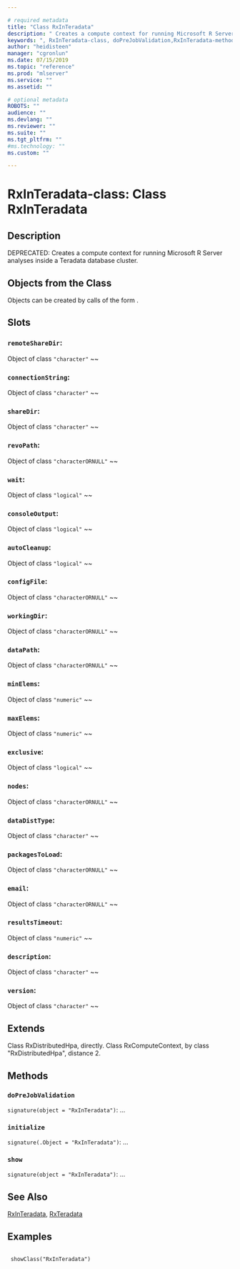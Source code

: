 ```yaml
--- 

# required metadata 
title: "Class RxInTeradata" 
description: " Creates a compute context for running Microsoft R Server analyses inside a Teradata database cluster. " 
keywords: ", RxInTeradata-class, doPreJobValidation,RxInTeradata-method, initialize,RxInTeradata-method, show,RxInTeradata-method, classes" 
author: "heidisteen" 
manager: "cgronlun" 
ms.date: 07/15/2019
ms.topic: "reference" 
ms.prod: "mlserver" 
ms.service: "" 
ms.assetid: "" 

# optional metadata 
ROBOTS: "" 
audience: "" 
ms.devlang: "" 
ms.reviewer: "" 
ms.suite: "" 
ms.tgt_pltfrm: "" 
#ms.technology: "" 
ms.custom: "" 

--- 
```







 # RxInTeradata-class: Class RxInTeradata 
 ## Description

DEPRECATED: Creates a compute context for running Microsoft R Server analyses inside a Teradata database cluster.


 ## Objects from the Class 


Objects can be created by calls of the form .


 ## Slots 




### `remoteShareDir`:
Object of class `"character"` ~~ 


### `connectionString`:
Object of class `"character"` ~~ 


### `shareDir`:
Object of class `"character"` ~~ 


### `revoPath`:
Object of class `"characterORNULL"` ~~ 


### `wait`:
Object of class `"logical"` ~~ 


### `consoleOutput`:
Object of class `"logical"` ~~ 


### `autoCleanup`:
Object of class `"logical"` ~~ 


### `configFile`:
Object of class `"characterORNULL"` ~~ 


### `workingDir`:
Object of class `"characterORNULL"` ~~ 


### `dataPath`:
Object of class `"characterORNULL"` ~~ 


### `minElems`:
Object of class `"numeric"` ~~ 


### `maxElems`:
Object of class `"numeric"` ~~ 


### `exclusive`:
Object of class `"logical"` ~~ 


### `nodes`:
Object of class `"characterORNULL"` ~~ 


### `dataDistType`:
Object of class `"character"` ~~ 


### `packagesToLoad`:
Object of class `"characterORNULL"` ~~ 


### `email`:
Object of class `"characterORNULL"` ~~ 


### `resultsTimeout`:
Object of class `"numeric"` ~~ 


### `description`:
Object of class `"character"` ~~ 


### `version`:
Object of class `"character"` ~~ 




 ## Extends 


Class RxDistributedHpa, directly.
Class RxComputeContext, by class "RxDistributedHpa", distance 2.

 ## Methods 




### `doPreJobValidation`
`signature(object = "RxInTeradata")`: ... 


### `initialize`
`signature(.Object = "RxInTeradata")`: ... 


### `show`
`signature(object = "RxInTeradata")`: ... 









 ## See Also

[RxInTeradata](RxInTeradata.md),
[RxTeradata](RxTeradata.md)

 ## Examples

 ```

  showClass("RxInTeradata")
```


